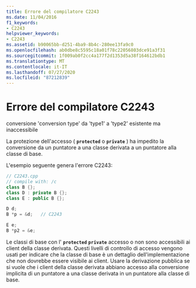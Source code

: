 ```yaml
---
title: Errore del compilatore C2243
ms.date: 11/04/2016
f1_keywords:
- C2243
helpviewer_keywords:
- C2243
ms.assetid: b90065bb-d251-4ba9-8b4c-280ee13fa9c0
ms.openlocfilehash: ab0dbe8c5595c18a01f78c22056803dce91a3f31
ms.sourcegitcommit: 1f009ab0f2cc4a177f2d1353d5a38f164612bdb1
ms.translationtype: MT
ms.contentlocale: it-IT
ms.lasthandoff: 07/27/2020
ms.locfileid: "87212839"
---
```

# <a name="compiler-error-c2243"></a>Errore del compilatore C2243

conversione 'conversion type' da 'type1' a 'type2' esistente ma inaccessibile

La protezione dell'accesso ( **`protected`** o **`private`** ) ha impedito la conversione da un puntatore a una classe derivata a un puntatore alla classe di base.

L'esempio seguente genera l'errore C2243:

```cpp
// C2243.cpp
// compile with: /c
class B {};
class D : private B {};
class E : public B {};

D d;
B *p = &d;   // C2243

E e;
B *p2 = &e;
```

Le classi di base con l' **`protected`** **`private`** accesso o non sono accessibili ai client della classe derivata. Questi livelli di controllo di accesso vengono usati per indicare che la classe di base è un dettaglio dell'implementazione che non dovrebbe essere visibile ai client. Usare la derivazione pubblica se si vuole che i client della classe derivata abbiano accesso alla conversione implicita di un puntatore a una classe derivata in un puntatore alla classe di base.
